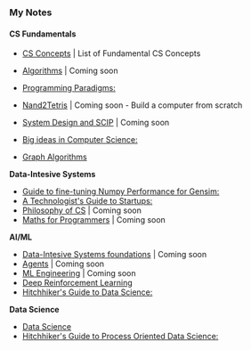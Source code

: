 ### My Notes


#### CS Fundamentals 
- [CS Concepts](https://github.com/asjad99/myNotes/blob/main/CS%20Fundamentals.md) | List of Fundamental CS Concepts

- [Algorithms]() | Coming soon
- [Programming Paradigms:](https://hitchhikerguide.gitbook.io/programming-paradigms/)
- [Nand2Tetris]() |  Coming soon  - Build a computer from scratch
- [System Design and SCIP]() | Coming soon
- [Big ideas in Computer Science:](https://hitchhikerguide.gitbook.io/big_ideas_in_cs/)
- [Graph Algorithms](https://hitchhikerguide.gitbook.io/graphs/)

**Data-Intesive Systems** 
- [Guide to fine-tuning Numpy Performance for Gensim:](https://hitchhikerguide.gitbook.io/gensim_performance/)
- [A Technologist's Guide to Startups:](https://www.dropbox.com/s/yc8r3k8ozh3rn5d/5__A_technologist_s_Guide_to_startups_and_Business.pdf?dl=0)
- [Philosophy of CS]() |  Coming soon
- [Maths for Programmers]() |  Coming soon 

**AI/ML** 
- [Data-Intesive Systems foundations]() | Coming soon
- [Agents]() | Coming soon
- [ML Engineering]() | Coming soon
- [Deep Reinforcement Learning](https://hitchhikerguide.gitbook.io/reinforcement-learning/)
- [Hitchhiker's Guide to Data Science:](https://hitchhikerguide.gitbook.io/data-scoem/)

**Data Science**
- [Data Science](https://github.com/asjad99/datascience-GYM)
- [Hitchhiker's Guide to Process Oriented Data Science:](https://hitchhikerguide.gitbook.io/process-analytics/)


